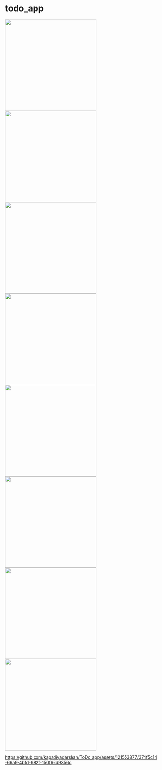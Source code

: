 # todo_app

<img src = "https://github.com/kapadiyadarshan/ToDo_app/assets/121553877/c889e9c2-6a4c-488e-b521-a9435c59c2eb" width = "300">

<img src = "https://github.com/kapadiyadarshan/ToDo_app/assets/121553877/11809632-2d53-4fe3-87be-87ae0f043413" width = "300">

<img src = "https://github.com/kapadiyadarshan/ToDo_app/assets/121553877/e35d16bb-bce6-434a-94f1-78be495d424b)" width = "300">

<img src = "https://github.com/kapadiyadarshan/ToDo_app/assets/121553877/227d2531-c790-4a2a-8932-ee0f5a6265ea" width = "300">

<img src = "https://github.com/kapadiyadarshan/ToDo_app/assets/121553877/bb2975d0-be31-423f-a4e1-921d2c27177e" width = "300">

<img src = "https://github.com/kapadiyadarshan/ToDo_app/assets/121553877/43ee5bd4-2e60-44d5-81f1-5e0b5e8a50b3" width = "300">

<img src = "https://github.com/kapadiyadarshan/ToDo_app/assets/121553877/9a488cbb-24cd-41d4-a150-7e5f466fa430" width = "300">

<img src = "https://github.com/kapadiyadarshan/ToDo_app/assets/121553877/544dcb74-8ac0-4d70-8f7d-ae6ba27e43ad" width = "300">


https://github.com/kapadiyadarshan/ToDo_app/assets/121553877/374f5c14-66a9-4bfd-982f-150f66d9356c

